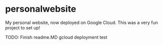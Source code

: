 # personalwebsite
My personal website, now deployed on Google Cloud. This was a very fun project to set up!

TODO:
Finish readme.MD
gcloud deployment test

